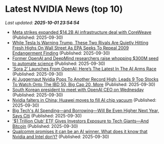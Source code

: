 # Latest NVIDIA News (top 10)
_Last updated: **2025-10-01 23:54:54**_

- [Meta strikes expanded $14.2B AI infrastructure deal with CoreWeave](https://siliconangle.com/2025/09/30/meta-strikes-expanded-14-2b-ai-infrastructure-deal-coreweave/) (Published: 2025-09-30)
- [While Tesla Is Warning Trump, These Two Rivals Are Quietly Hitting Fresh Highs On Wall Street As EPA Seeks To Repeal 2009 Endangerment Finding](https://finance.yahoo.com/news/while-tesla-warning-trump-two-233046658.html) (Published: 2025-09-30)
- [Former OpenAI and DeepMind researchers raise whopping $300M seed to automate science](https://biztoc.com/x/b7792acda23139c9) (Published: 2025-09-30)
- [‘Sora 2’ Launches From OpenAI: Here’s The Latest In The AI Arms Race](https://www.forbes.com/sites/antoniopequenoiv/2025/09/30/sora-2-launches-from-openai-heres-the-latest-in-the-ai-arms-race/) (Published: 2025-09-30)
- [AI Juggernaut Nvidia Pops To Another Record High; Leads 9 Top Stocks To Watch Onto The IBD 50, Big Cap 20, More](https://biztoc.com/x/cf3765716595bf8d) (Published: 2025-09-30)
- [South Korean president to meet with OpenAI CEO on Wednesday](https://www.yahoo.com/news/articles/south-korean-president-meet-openai-224924676.html) (Published: 2025-09-30)
- [Nvidia falters in China; Huawei moves to fill AI chip vacuum](https://www.digitimes.com/news/a20250930PD248/ai-chip-china-huawei-ascend-nvidia.html) (Published: 2025-09-30)
- [Big Tech's AI Spending—and Borrowing—Will Be Even Higher Next Year, Says Citi](https://www.investopedia.com/big-tech-s-ai-spending-and-borrowing-will-be-even-higher-next-year-says-citi-11821812) (Published: 2025-09-30)
- ['$1 Trillion Club' ETF Gives Investors Exposure to Tech Giants—And Bitcoin](https://decrypt.co/342342/1-trillion-club-etf-gives-investors-exposure-to-tech-giants-and-bitcoin) (Published: 2025-09-30)
- [Qualcomm promises it can be an AI winner. What does it know that Nvidia and Intel don’t?](https://biztoc.com/x/f4b81fbd766411b5) (Published: 2025-09-30)
